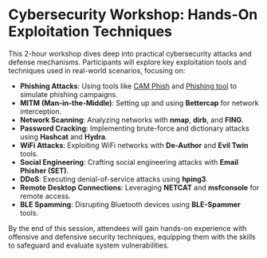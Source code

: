 # **Cybersecurity Workshop: Hands-On Exploitation Techniques**

This 2-hour workshop dives deep into practical cybersecurity attacks and defense mechanisms. Participants will explore key exploitation tools and techniques used in real-world scenarios, focusing on:

- **Phishing Attacks**: Using tools like [CAM Phish](https://github.com/techchipnet/CamPhish) and [Phishing tool](https://github.com/mamba-9mm/phishing) to simulate phishing campaigns.
- **MITM (Man-in-the-Middle)**: Setting up and using **Bettercap** for network interception.
- **Network Scanning**: Analyzing networks with **nmap**, **dirb**, and **FING**.
- **Password Cracking**: Implementing brute-force and dictionary attacks using **Hashcat** and **Hydra**.
- **WiFi Attacks**: Exploiting WiFi networks with **De-Author** and **Evil Twin** tools.
- **Social Engineering**: Crafting social engineering attacks with **Email Phisher (SET)**.
- **DDoS**: Executing denial-of-service attacks using **hping3**.
- **Remote Desktop Connections**: Leveraging **NETCAT** and **msfconsole** for remote access.
- **BLE Spamming**: Disrupting Bluetooth devices using **BLE-Spammer** tools.

By the end of this session, attendees will gain hands-on experience with offensive and defensive security techniques, equipping them with the skills to safeguard and evaluate system vulnerabilities.
